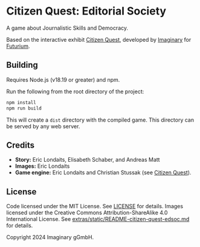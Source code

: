 # Citizen Quest: Editorial Society

A game about Journalistic Skills and Democracy.

Based on the interactive exhibit [Citizen Quest](https://github.com/IMAGINARY/citizen-quest),
developed by [Imaginary](https://about.imaginary.org/) for [Futurium](https://futurium.de/de/citizen-quest).

## Building

Requires Node.js (v18.19 or greater) and npm.

Run the following from the root directory of the project:

```bash
npm install
npm run build
```

This will create a `dist` directory with the compiled game. This directory can be served by any web
server.

## Credits

- **Story:** Eric Londaits, Elisabeth Schaber, and Andreas Matt
- **Images:** Eric Londaits
- **Game engine:** Eric Londaits and Christian Stussak (see [Citizen Quest](https://github.com/IMAGINARY/citizen-quest)).

## License

Code licensed under the MIT License. See [LICENSE](LICENSE) for details.
Images licensed under the Creative Commons Attribution-ShareAlike 4.0 International License.
See [extras/static/README-citizen-quest-edsoc.md](extras/static/README-datalove-quest.md) for details.

Copyright 2024 Imaginary gGmbH.
